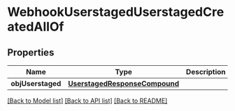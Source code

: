 # WebhookUserstagedUserstagedCreatedAllOf

## Properties
Name | Type | Description | Notes
------------ | ------------- | ------------- | -------------
**objUserstaged** | [**UserstagedResponseCompound**](UserstagedResponseCompound.md) |  | 

[[Back to Model list]](../README.md#documentation-for-models) [[Back to API list]](../README.md#documentation-for-api-endpoints) [[Back to README]](../README.md)


